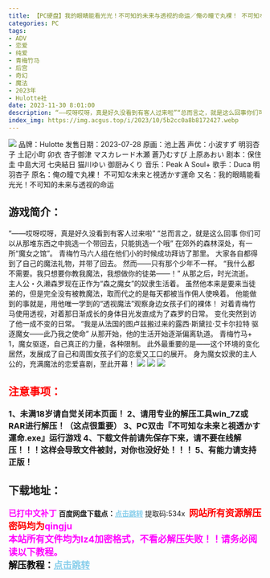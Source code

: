 ```yaml
---
title: 【PC硬盘】我的眼睛能看光光！不可知的未来与透视的命运／俺の瞳で丸裸！ 不可知な未来と視透かす運命
categories: PC
tags:
- ADV
- 恋爱
- 纯爱
- 青梅竹马
- 后宫
- 奇幻
- 魔法
- 2023年
- Hulotte社
date: 2023-11-30 8:01:00
description: “——哎呀哎呀，真是好久没看到有客人过来啦”“总而言之，就是这么回事你们可以从那堆东西之中挑选一个带回去，只能挑选一个哦”在郊外的森林深处，有一所“魔女之馆”。青梅竹马六人组在他们小的时候成功拜访了那里。大家各自都得到了自己的魔法礼物，并带了回去。然而——只有那个少年不一样。
index_img: https://img.acgus.top/i/2023/10/5b2cc0a8b8172427.webp
---
```

![](https://img.acgus.top/i/2023/10/5b2cc0a8b8172427.webp)
品牌：Hulotte
发售日期：2023-07-28
原画：池上茜
声优：小波すず 明羽杏子 土記小町 卯衣 杏子御津 マスカレード木瀬 蒼乃むすび 上原あおい
剧本：保住圭 中島大河 七央結日 猫川ゆい 御厨みくり
音乐：Peak A Soul+
歌手：Duca 明羽杏子
原名：俺の瞳で丸裸！ 不可知な未来と視透かす運命
又名：我的眼睛能看光光！不可知的未来与透视的命运

## 游戏简介：
“——哎呀哎呀，真是好久没看到有客人过来啦”
“总而言之，就是这么回事
你们可以从那堆东西之中挑选一个带回去，只能挑选一个哦”
在郊外的森林深处，有一所“魔女之馆”。
青梅竹马六人组在他们小的时候成功拜访了那里。
大家各自都得到了自己的魔法礼物，并带了回去。
然而——只有那个少年不一样。
“我什么都不需要。我只想要你教我魔法，我想做你的徒弟——！”
从那之后，时光流逝。
主人公・久濑森罗现在正作为“森之魔女”的奴隶生活着。
虽然他本来是要来当徒弟的，但是完全没有被教魔法，取而代之的是每天都被当作佣人使唤着。
他能做到的事就是，用他唯一学到的“透视魔法”观察身边女孩子们的裸体！
对着青梅竹马使用透视，对着那日渐成长的身体目光发直成为了森罗的日常。
变化突然到访了他一成不变的日常。
“我是从法国的图卢兹搬过来的露西·斯黛拉·艾卡尔拉特
驱逐魔女——此乃我之使命”
从那开始，他的生活开始逐渐偏离轨道。
青梅竹马+ 1，魔女驱逐，自己真正的力量，各种限制。
此外最重要的是——这个环境的变化居然，发展成了自己和周围女孩子们的恋爱又工口的展开。
身为魔女奴隶的主人公的，充满魔法的恋爱喜剧，至此开幕！
![](https://img.acgus.top/i/2023/10/e2c6d18fd1172434.webp)
![](https://img.acgus.top/i/2023/10/b826ba78fd172432.webp)
![](https://img.acgus.top/i/2023/10/48075c4947172429.webp)




## <font color=#FF0000 >注意事项：</font>
<font size=3><b>1、未满18岁请自觉关闭本页面！
2、请用专业的解压工具win_7Z或RAR进行解压！（这点很重要）
3、PC双击『不可知な未来と視透かす運命.exe』运行游戏
4、下载文件前请先保存下来，请不要在线解压！！！这样会导致文件被封，对你也没好处！！！
5、有能力请支持正版！</b></font>

## 下载地址：
<font color=#FF00FF size=3><b>已打中文补丁</b></font>
<b>百度网盘下载点：</b><a href="https://pan.baidu.com/s/1VhluAhKTltrS_cXwXdQqDA?pwd=534x" style="color: #87CEEB;"><b>点击跳转</b></a> 提取码:534x
<a style="padding: 0" href="https://post.qingju.org/AD/"><img style="max-width:100%" src="https://img.acgus.top/i/2024/07/478f689b8021d8d499ab43d21acf137a.gif" alt=""></a>
<b><font color=#FF0000 size=4>网站所有资源解压密码均为</b></font><b><font color=#FF00FF size=4>qingju</font><font color=#FF0000 ></font></b><br><b><font color=#FF00FF size=4>本站所有文件均为lz4加密格式，不看必解压失败！！请务必阅读以下教程。</b></font><br><b><font color=#000 size=4>解压教程：</b><a href="https://post.qingju.org/tutorial/000/" style="color: #87CEEB;"><b>点击跳转</b></a>
